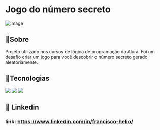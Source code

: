 <h1>Jogo do número secreto</h1>

![image](https://github.com/heelinho/jogo-do-numero-secreto/assets/113110382/02fe6b19-f006-4b33-be99-7eeb93cced05)


<h2> 📝Sobre</h2>
<p>Projeto utilizado nos cursos de lógica de programação da Alura. Foi um desafio criar um jogo para você descobrir o número secreto gerado aleatoriamente.</p>

## 🚀Tecnologias
<div>
  <img src="https://img.shields.io/badge/HTML5-E34F26?style=for-the-badge&logo=html5&logoColor=white">
  <img src="https://img.shields.io/badge/CSS3-1572B6?style=for-the-badge&logo=css3&logoColor=white">
  <img src="https://img.shields.io/badge/JavaScript-F7DF1E?style=for-the-badge&logo=javascript&logoColor=black">
</div>

## 💼 Linkedin
### link: https://www.linkedin.com/in/francisco-helio/
